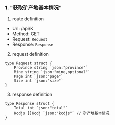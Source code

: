 ### 1. "获取矿产地基本情况"

1. route definition

- Url: /api/K
- Method: GET
- Request: `Request`
- Response: `Response`

2. request definition



```golang
type Request struct {
	Province string `json:"province"`
	Mine string `json:"mine,optional"`
	Page int `json:"page"`
	Size int `json:"size"`
}
```


3. response definition



```golang
type Response struct {
	Total int `json:"total"`
	Kcdjs []Kcdj `json:"kcdjs"` // 矿产地基本情况
}
```

